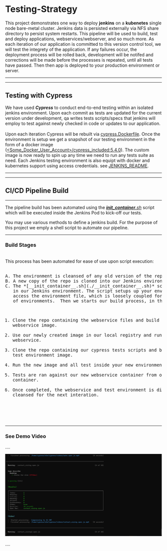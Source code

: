 # Testing-Strategy

This project demonstrates one way to deploy **jenkins** on a **kubenetes** single node bare-metal cluster. Jenkins data is persisted externally via NFS share directory to persist system restarts. This pipeline will be used to build, test and deploy applications, webservices/webserver, and so much more. As each iteration of our application is committed to this version control tool, we will test the integrety of the application. If any failures occur, the deployment process will be rolled back, development will be notifed and corrections will be made before the processes is repeated, until all tests have passed. Then then app is deployed to your production environment or server.

---
---
## Testing with Cypress
We have used ***Cypress*** to conduct end-to-end testing within an isolated jenkins environment. Upon each commit as tests are updated for the current version under development, qa writes tests scripts/specs that jenkins will employ to test against newly checked in code or updates to our application.  
<br/>
Upon each iteration Cypress will be rebuilt via [cypress.Dockerfile](./cypress.Dockerfile).  Once the environment is setup we get a snapshot of our testing environment in the form of a docker image ([<Some_Docker_User_Account>/cypress_included:5.4.0](./cypress.Dockerfile)). The custom image is now ready to spin up any time we need to run any tests suite as need.  Each Jenkins testing environment is also equipt with docker and kubernetes support using access credentials.  see [JENKINS_README](kubernetes\jenkins\JENKINS_READ.md). 

---
---

## CI/CD Pipeline Build
---
The pipeline build has been automated using the *[__init_container__.sh](./__init_container__.sh)* script which will be executed inside the Jenkins Pod to kick-off our tests.

You may use various methods to define a jenkins build. For the purpose of this project we emply a shell script to automate our pipeline.

---
### Build Stages
<br/>
This process has been automated for ease of use upon script execution:
<br/><br/>
<pre>
A. The environment is cleansed of any old version of the repo. 
B. A new copy of the repo is cloned into our Jenkins environment.
C. The *[__init_container__.sh](./__init_container__.sh)* script is executed 
   in our Jenkins environment. The script setups up your environment by 
   access the environment file, which is loosely coupled for flexibility 
   of environments.  Then we starts our build process, in the following order.

   1. Clone the repo containing the webservice files and build the new 
      webservice image.
   2. Use our newly created image in our local registry and run the webservice.
   3. Clone the repo containing our cypress tests scripts and build the test 
      environment image.
   4. Run the new image and all test inside your new environment.
   5. Tests are ran against our new webservice container from our 
      cypress container.
   6. Once completed, the webservice and test environment is distroyed and 
      cleansed for the next interation.
</pre>
<br/>

---
### See Demo Video
.... <!-- post content -->

[![Jenkins](media/screenshot_contact_sizing.png)](https://www.youtube.com/embed/jFOrcgQPZ1k "Jenkins")

.... <!-- post content -->
